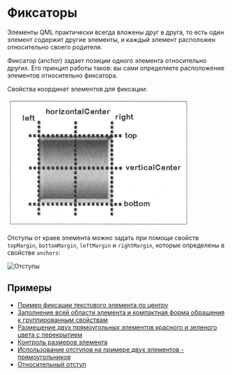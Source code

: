 # Фиксаторы

Элементы QML практически всегда вложены друг в друга, то есть один элемент содержит
другие элементы, и каждый элемент расположен относительно своего родителя.

Фиксатор (anchor) задает позиции одного элемента относительно других.
Его принцип работы таков: вы сами определяете расположение элементов относительно фиксатора.

Cвойства координат элементов для фиксации:

![Cвойства координат элементов для фиксации](img/coord.png)

Отступы от краев элемента можно задать при помощи свойств ```topMargin```, ```bottomМargin```,
```leftMargin``` и ```rightMargin```, которые определены в свойстве ```anchors```:

![Отступы](img/margin.png)

## Примеры

- [Пример фиксации текстового элемента по центру](txt-center-in)
- [Заполнение всей области элемента и компактная форма обращения к группированным свойствам](fill-el)
- [Размещение двух прямоугольных элементов красного и зеленого цвета с перекрытием](overlap-lay-out)
- [Контроль размеров элемента](el-sz-ctrl)
- [Использование отступов на примере двух элементов - прямоугольников](rect-margin)
- [Относительный отступ](rect-offset)
